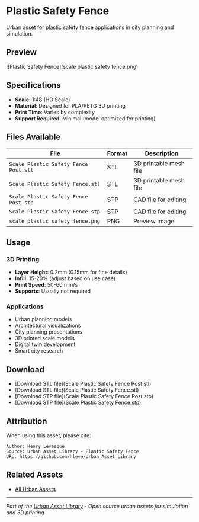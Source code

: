 # Plastic Safety Fence

Urban asset for plastic safety fence applications in city planning and simulation.

## Preview

![Plastic Safety Fence](scale plastic safety fence.png)

## Specifications

- **Scale**: 1:48 (HO Scale)
- **Material**: Designed for PLA/PETG 3D printing
- **Print Time**: Varies by complexity
- **Support Required**: Minimal (model optimized for printing)

## Files Available

| File | Format | Description |
|------|---------|-------------|
| `Scale Plastic Safety Fence Post.stl` | STL | 3D printable mesh file |
| `Scale Plastic Safety Fence.stl` | STL | 3D printable mesh file |
| `Scale Plastic Safety Fence Post.stp` | STP | CAD file for editing |
| `Scale Plastic Safety Fence.stp` | STP | CAD file for editing |
| `scale plastic safety fence.png` | PNG | Preview image |

## Usage

### 3D Printing
- **Layer Height**: 0.2mm (0.15mm for fine details)
- **Infill**: 15-20% (adjust based on use case)
- **Print Speed**: 50-60 mm/s
- **Supports**: Usually not required

### Applications
- Urban planning models
- Architectural visualizations
- City planning presentations
- 3D printed scale models
- Digital twin development
- Smart city research

## Download

- [Download STL file](Scale Plastic Safety Fence Post.stl)
- [Download STL file](Scale Plastic Safety Fence.stl)
- [Download STP file](Scale Plastic Safety Fence Post.stp)
- [Download STP file](Scale Plastic Safety Fence.stp)

## Attribution

When using this asset, please cite:
```
Author: Henry Levesque
Source: Urban Asset Library - Plastic Safety Fence
URL: https://github.com/hleve/Urban_Asset_Library
```

## Related Assets

- [All Urban Assets](../)
---

*Part of the [Urban Asset Library](../../../) - Open source urban assets for simulation and 3D printing*